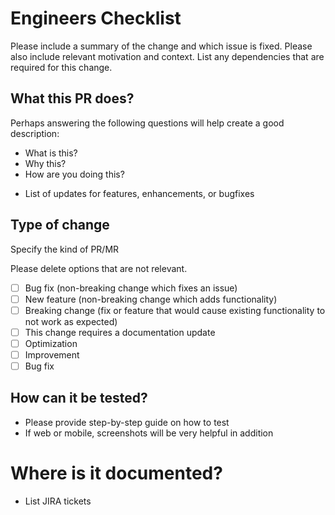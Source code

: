 
# Engineers Checklist

Please include a summary of the change and which issue is fixed. 
Please also include relevant motivation and context. 
List any dependencies that are required for this change.

## What this PR does?
Perhaps answering the following questions will help create a good description:
* What is this?
* Why this?
* How are you doing this? 
- List of updates for features, enhancements, or bugfixes

## Type of change

Specify the kind of PR/MR

Please delete options that are not relevant.

- [ ] Bug fix (non-breaking change which fixes an issue)
- [ ] New feature (non-breaking change which adds functionality)
- [ ] Breaking change (fix or feature that would cause existing functionality to not work as expected)
- [ ] This change requires a documentation update
- [ ] Optimization
- [ ] Improvement
- [ ] Bug fix

## How can it be tested?
- Please provide step-by-step guide on how to test
- If web or mobile, screenshots will be very helpful in addition

# Where is it documented?
- List JIRA tickets





